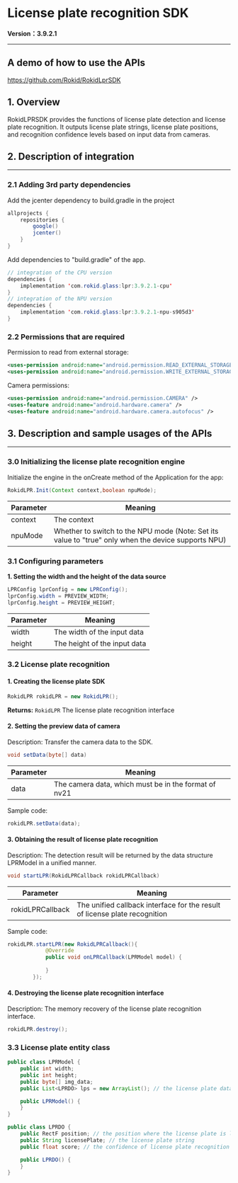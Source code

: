 # License plate recognition SDK

**Version：3.9.2.1**

---


## A demo of how to use the APIs

https://github.com/Rokid/RokidLprSDK

## 1. Overview

RokidLPRSDK provides the functions of license plate detection and license plate recognition. It outputs license plate strings, license plate positions, and recognition confidence levels based on input data from cameras.

## 2. Description of integration

---


### 2.1 Adding 3rd party dependencies

Add the jcenter dependency to build.gradle in the project

```java
allprojects {
    repositories {
        google()
        jcenter()
    }
}
```

Add dependencies to "build.gradle" of the app.

```java
// integration of the CPU version
dependencies {
    implementation 'com.rokid.glass:lpr:3.9.2.1-cpu'
}
// integration of the NPU version
dependencies {
    implementation 'com.rokid.glass:lpr:3.9.2.1-npu-s905d3'
}
```

### 2.2 Permissions that are required

Permission to read from external storage:

```xml
<uses-permission android:name="android.permission.READ_EXTERNAL_STORAGE"/>
<uses-permission android:name="android.permission.WRITE_EXTERNAL_STORAGE/>
```

Camera permissions:

```xml
<uses-permission android:name="android.permission.CAMERA" />
<uses-feature android:name="android.hardware.camera" />
<uses-feature android:name="android.hardware.camera.autofocus" />
```

## 3. Description and sample usages of the APIs

---


### 3.0 Initializing the license plate recognition engine

Initialize the engine in the onCreate method of the Application for the app:

```java
RokidLPR.Init(Context context,boolean npuMode);
```

Parameter| Meaning
----------|----------
context| The context
npuMode| Whether to switch to the NPU mode (Note: Set its value to "true" only when the device supports NPU)

### 3.1 Configuring parameters

**1. Setting the width and the height of the data source**

```java
LPRConfig lprConfig = new LPRConfig();
lprConfig.width = PREVIEW_WIDTH;
lprConfig.height = PREVIEW_HEIGHT;
```

Parameter| Meaning
----------|----------
width| The width of the input data
height| The height of the input data

### 3.2 License plate recognition

#### 1. Creating the license plate SDK

```java
RokidLPR rokidLPR = new RokidLPR();
```

**Returns:** `RokidLPR` The license plate recognition interface

#### 2. Setting the preview data of camera

Description: Transfer the camera data to the SDK.

```java
void setData(byte[] data)
```

Parameter| Meaning
----------|----------
data| The camera data, which must be in the format of nv21

Sample code:

```java
rokidLPR.setData(data);
```

#### 3. Obtaining the result of license plate recognition

Description: The detection result will be returned by the data structure LPRModel in a unified manner.

```java
void startLPR(RokidLPRCallback rokidLPRCallback)
```

Parameter| Meaning
----------|----------
rokidLPRCallback| The unified callback interface for the result of license plate recognition

Sample code:

```java
rokidLPR.startLPR(new RokidLPRCallback(){
            @Override
            public void onLPRCallback(LPRModel model) {
            
            }
        });
```

#### 4. Destroying the license plate recognition interface

Description: The memory recovery of the license plate recognition interface.

```java
rokidLPR.destroy();
```

### 3.3 License plate entity class

```java
public class LPRModel {
    public int width;
    public int height;
    public byte[] img_data;
    public List<LPRDO> lps = new ArrayList(); // the license plate data model, including LPRDOlist

    public LPRModel() {
    }
}

public class LPRDO {
    public RectF position; // the position where the license plate is located in the camera
    public String licensePlate; // the license plate string
    public float score; // the confidence of license plate recognition

    public LPRDO() {
    }
}
```